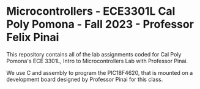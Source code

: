 # Microcontrollers - ECE3301L Cal Poly Pomona - Fall 2023 - Professor Felix Pinai
This repository contains all of the lab assignments coded for Cal Poly Pomona's ECE 3301L, Intro to Microcontrollers Lab with Professor Pinai.

We use C and assembly to program the PIC18F4620, that is mounted on a development board designed by Professor Pinai for this class.
